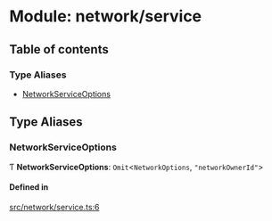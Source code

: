 # Module: network/service

## Table of contents

### Type Aliases

- [NetworkServiceOptions](network_service.md#networkserviceoptions)

## Type Aliases

### NetworkServiceOptions

Ƭ **NetworkServiceOptions**: `Omit`<`NetworkOptions`, ``"networkOwnerId"``\>

#### Defined in

[src/network/service.ts:6](https://github.com/golemfactory/golem-js/blob/c28a1b0/src/network/service.ts#L6)
